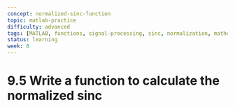 ```yaml
---
concept: normalized-sinc-function
topic: matlab-practice
difficulty: advanced
tags: [MATLAB, functions, signal-processing, sinc, normalization, mathematical-functions]
status: learning
week: 8
---
```


# 9.5 Write a function to calculate the normalized sinc